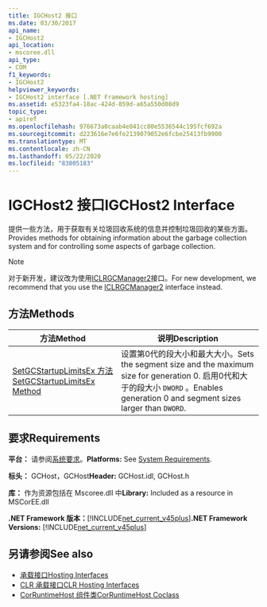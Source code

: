 ```yaml
---
title: IGCHost2 接口
ms.date: 03/30/2017
api_name:
- IGCHost2
api_location:
- mscoree.dll
api_type:
- COM
f1_keywords:
- IGCHost2
helpviewer_keywords:
- IGCHost2 interface [.NET Framework hosting]
ms.assetid: e5323fa4-18ac-424d-859d-a65a550d08d9
topic_type:
- apiref
ms.openlocfilehash: 976673a0caab4e041cc80e5536544c195fcf692a
ms.sourcegitcommit: d223616e7e6fe2139079052e6fcbe25413fb9900
ms.translationtype: MT
ms.contentlocale: zh-CN
ms.lasthandoff: 05/22/2020
ms.locfileid: "83805183"
---
```

# <a name="igchost2-interface"></a><span data-ttu-id="0e3a5-102">IGCHost2 接口</span><span class="sxs-lookup"><span data-stu-id="0e3a5-102">IGCHost2 Interface</span></span>
<span data-ttu-id="0e3a5-103">提供一些方法，用于获取有关垃圾回收系统的信息并控制垃圾回收的某些方面。</span><span class="sxs-lookup"><span data-stu-id="0e3a5-103">Provides methods for obtaining information about the garbage collection system and for controlling some aspects of garbage collection.</span></span>  
  
> [!NOTE]
> <span data-ttu-id="0e3a5-104">对于新开发，建议改为使用[ICLRGCManager2](iclrgcmanager2-interface.md)接口。</span><span class="sxs-lookup"><span data-stu-id="0e3a5-104">For new development, we recommend that you use the [ICLRGCManager2](iclrgcmanager2-interface.md) interface instead.</span></span>  
  
## <a name="methods"></a><span data-ttu-id="0e3a5-105">方法</span><span class="sxs-lookup"><span data-stu-id="0e3a5-105">Methods</span></span>  
  
|<span data-ttu-id="0e3a5-106">方法</span><span class="sxs-lookup"><span data-stu-id="0e3a5-106">Method</span></span>|<span data-ttu-id="0e3a5-107">说明</span><span class="sxs-lookup"><span data-stu-id="0e3a5-107">Description</span></span>|  
|------------|-----------------|  
|[<span data-ttu-id="0e3a5-108">SetGCStartupLimitsEx 方法</span><span class="sxs-lookup"><span data-stu-id="0e3a5-108">SetGCStartupLimitsEx Method</span></span>](igchost2-setgcstartuplimitsex-method.md)|<span data-ttu-id="0e3a5-109">设置第0代的段大小和最大大小。</span><span class="sxs-lookup"><span data-stu-id="0e3a5-109">Sets the segment size and the maximum size for generation 0.</span></span> <span data-ttu-id="0e3a5-110">启用0代和大于的段大小 `DWORD` 。</span><span class="sxs-lookup"><span data-stu-id="0e3a5-110">Enables generation 0 and segment sizes larger than `DWORD`.</span></span>|  
  
## <a name="requirements"></a><span data-ttu-id="0e3a5-111">要求</span><span class="sxs-lookup"><span data-stu-id="0e3a5-111">Requirements</span></span>  
 <span data-ttu-id="0e3a5-112">**平台：** 请参阅[系统要求](../../get-started/system-requirements.md)。</span><span class="sxs-lookup"><span data-stu-id="0e3a5-112">**Platforms:** See [System Requirements](../../get-started/system-requirements.md).</span></span>  
  
 <span data-ttu-id="0e3a5-113">**标头：** GCHost，GCHost</span><span class="sxs-lookup"><span data-stu-id="0e3a5-113">**Header:** GCHost.idl, GCHost.h</span></span>  
  
 <span data-ttu-id="0e3a5-114">**库：** 作为资源包括在 Mscoree.dll 中</span><span class="sxs-lookup"><span data-stu-id="0e3a5-114">**Library:** Included as a resource in MSCorEE.dll</span></span>  
  
 <span data-ttu-id="0e3a5-115">**.NET Framework 版本：**[!INCLUDE[net_current_v45plus](../../../../includes/net-current-v45plus-md.md)]</span><span class="sxs-lookup"><span data-stu-id="0e3a5-115">**.NET Framework Versions:** [!INCLUDE[net_current_v45plus](../../../../includes/net-current-v45plus-md.md)]</span></span>  
  
## <a name="see-also"></a><span data-ttu-id="0e3a5-116">另请参阅</span><span class="sxs-lookup"><span data-stu-id="0e3a5-116">See also</span></span>

- [<span data-ttu-id="0e3a5-117">承载接口</span><span class="sxs-lookup"><span data-stu-id="0e3a5-117">Hosting Interfaces</span></span>](hosting-interfaces.md)
- [<span data-ttu-id="0e3a5-118">CLR 承载接口</span><span class="sxs-lookup"><span data-stu-id="0e3a5-118">CLR Hosting Interfaces</span></span>](clr-hosting-interfaces.md)
- [<span data-ttu-id="0e3a5-119">CorRuntimeHost 组件类</span><span class="sxs-lookup"><span data-stu-id="0e3a5-119">CorRuntimeHost Coclass</span></span>](corruntimehost-coclass.md)
